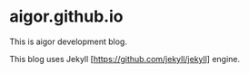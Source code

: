 # aigor.github.io
This is aigor development blog.

This blog uses Jekyll [https://github.com/jekyll/jekyll] engine. 
